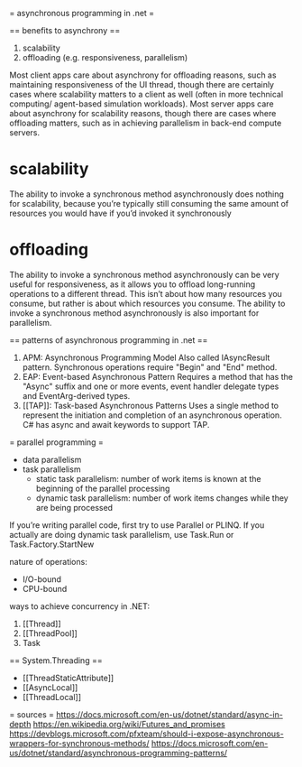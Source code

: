 = asynchronous programming in .net =

== benefits to asynchrony ==
1. scalability
2. offloading (e.g. responsiveness, parallelism)

Most client apps care about asynchrony for offloading reasons, such as maintaining responsiveness of the UI thread, though there are certainly cases where scalability matters to a client as well (often in more technical computing/ agent-based simulation workloads).
Most server apps care about asynchrony for scalability reasons, though there are cases where offloading matters, such as in achieving parallelism in back-end compute servers.

# scalability
The ability to invoke a synchronous method asynchronously does nothing for scalability, because you’re typically still consuming the same amount of resources you would have if you’d invoked it synchronously

# offloading
The ability to invoke a synchronous method asynchronously can be very useful for responsiveness, as it allows you to offload long-running operations to a different thread. This isn’t about how many resources you consume, but rather is about which resources you consume.
The ability to invoke a synchronous method asynchronously is also important for parallelism.


== patterns of asynchronous programming in .net ==
1. APM: Asynchronous Programming Model
Also called IAsyncResult pattern. Synchronous operations require "Begin" and "End" method.
2. EAP: Event-based Asynchronous Pattern
Requires a method that has the "Async" suffix and one or more events, event handler delegate types and EventArg-derived types.
3. [[TAP]]: Task-based Asynchronous Patterns
Uses a single method to represent the initiation and completion of an asynchronous operation. C# has async and  await keywords to support TAP.


= parallel programming =
- data parallelism
- task parallelism
  - static task parallelism: number of work items is known at the beginning of the parallel processing
  - dynamic task parallelism: number of work items changes while they are being processed

If you’re writing parallel code, first try to use Parallel or PLINQ. If you actually are doing dynamic task parallelism, use Task.Run or Task.Factory.StartNew

nature of operations:
- I/O-bound
- CPU-bound


ways to achieve concurrency in .NET:
1. [[Thread]]
2. [[ThreadPool]]
3. Task


== System.Threading ==
- [[ThreadStaticAttribute]]
- [[AsyncLocal]]
- [[ThreadLocal]]

= sources =
https://docs.microsoft.com/en-us/dotnet/standard/async-in-depth
https://en.wikipedia.org/wiki/Futures_and_promises
https://devblogs.microsoft.com/pfxteam/should-i-expose-asynchronous-wrappers-for-synchronous-methods/
https://docs.microsoft.com/en-us/dotnet/standard/asynchronous-programming-patterns/
